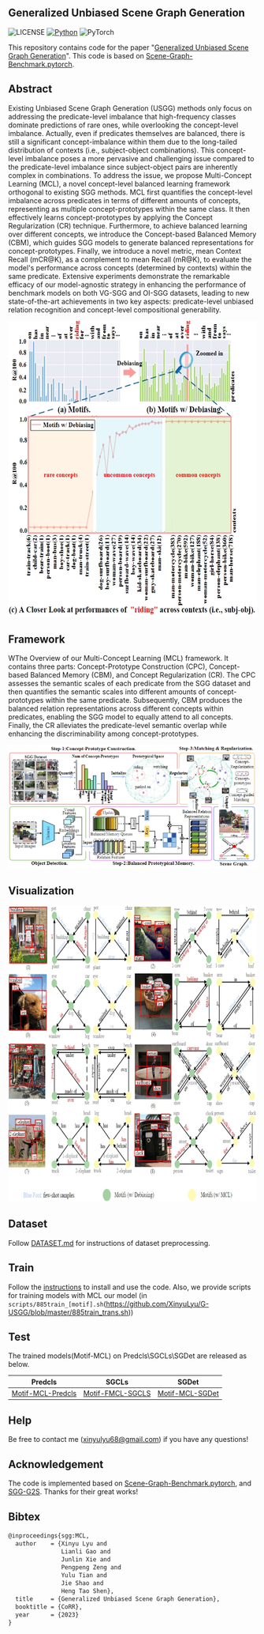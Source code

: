 ## Generalized Unbiased Scene Graph Generation

![LICENSE](https://img.shields.io/badge/license-MIT-green)
[![Python](https://img.shields.io/badge/python-3.7-blue.svg)](https://www.python.org/)
![PyTorch](https://img.shields.io/badge/pytorch-1.2.0-%237732a8)

This repository contains code for the paper "[Generalized Unbiased Scene Graph Generation](https://arxiv.org/pdf/2308.04802)". This code is based on [Scene-Graph-Benchmark.pytorch](https://github.com/KaihuaTang/Scene-Graph-Benchmark.pytorch). 

## Abstract

Existing Unbiased Scene Graph Generation (USGG) methods only focus on addressing the predicate-level imbalance that high-frequency classes dominate predictions of rare ones, while overlooking the concept-level imbalance.
Actually, even if predicates themselves are balanced, there is still a significant concept-imbalance within them due to the long-tailed distribution of contexts (i.e., subject-object combinations). 
This concept-level imbalance poses a more pervasive and challenging issue compared to the predicate-level imbalance since subject-object pairs are inherently complex in combinations.
To address the issue, we propose Multi-Concept Learning (MCL), a novel concept-level balanced learning framework orthogonal to existing SGG methods.
MCL first quantifies the concept-level imbalance across predicates in terms of different amounts of concepts, representing as multiple concept-prototypes within the same class.
It then effectively learns concept-prototypes by applying the Concept Regularization (CR) technique. 
Furthermore, to achieve balanced learning over different concepts, we introduce the Concept-based Balanced Memory (CBM), which guides SGG models to generate balanced representations for concept-prototypes.
Finally, we introduce a novel metric, mean Context Recall (mCR@K), as a complement to mean Recall (mR@K), to evaluate the model's performance across concepts (determined by contexts) within the same predicate. 
Extensive experiments demonstrate the remarkable efficacy of our model-agnostic strategy in enhancing the performance of benchmark models on both VG-SGG and OI-SGG datasets, leading to new state-of-the-art achievements in two key aspects: predicate-level unbiased relation recognition and concept-level compositional generability. 
<div align=center><img height="600" width="600"  src=abstract.png></div>

## Framework
WThe Overview of our Multi-Concept Learning (MCL) framework. It contains three parts: Concept-Prototype Construction (CPC), Concept-based Balanced Memory (CBM), and Concept Regularization (CR). The CPC assesses the semantic scales of each predicate from the SGG dataset and then quantifies the semantic scales into different amounts of concept-prototypes within the same predicate. Subsequently, CBM produces the balanced relation representations across different concepts within predicates, enabling the SGG model to equally attend to all concepts. Finally, the CR alleviates the predicate-level semantic overlap while enhancing the discriminability among concept-prototypes.
<div align=center><img src=framework.png></div>

## Visualization
<div align=center><img  height="600" width="800" src=visual_sp-1.png></div>


## Dataset
Follow [DATASET.md](DATASET.md) for instructions of dataset preprocessing.

## Train
Follow the [instructions](https://github.com/KaihuaTang/Scene-Graph-Benchmark.pytorch) to install and use the code. Also, we provide scripts for training models with MCL our model (in `scripts/885train_[motif].sh`(https://github.com/XinyuLyu/G-USGG/blob/master/885train_trans.sh))
    
## Test
The trained models(Motif-MCL) on Predcls\SGCLs\SGDet are released as below. 


| Predcls                                                                                                                                                           | SGCLs                                                                                                                                                            | SGDet                                                                                                                                                           |
|-------------------------------------------------------------------------------------------------------------------------------------------------------------------|------------------------------------------------------------------------------------------------------------------------------------------------------------------|-----------------------------------------------------------------------------------------------------------------------------------------------------------------|
| [Motif-MCL-Predcls](https://stduestceducn-my.sharepoint.com/:u:/g/personal/202011081621_std_uestc_edu_cn/EW0nkLFzPj9NsY2t0pAZNB8BU1YKaV2bOFBKBImf61N6Cw?e=vlp9pI) | [Motif-FMCL-SGCLS](https://stduestceducn-my.sharepoint.com/:u:/g/personal/202011081621_std_uestc_edu_cn/EcBLVZ7RD85OkyW5y4gVHUMB-kViQR7SOjHWNZXV6IiKeQ?e=QphPrF) | [Motif-MCL-SGDet](https://stduestceducn-my.sharepoint.com/:u:/g/personal/202011081621_std_uestc_edu_cn/EQuuuZMdxw9DriRPMjs5J0sBeGNa0NMXfGb-1ekQxYHx0Q?e=uMONJz) |

## Help
Be free to contact me (xinyulyu68@gmail.com) if you have any questions!

## Acknowledgement
The code is implemented based on [Scene-Graph-Benchmark.pytorch](https://github.com/KaihuaTang/Scene-Graph-Benchmark.pytorch), and [SGG-G2S](https://github.com/ZhuGeKongKong/SGG-G2S). Thanks for their great works! 

## Bibtex

```
@inproceedings{sgg:MCL,
  author    = {Xinyu Lyu and
               Lianli Gao and
               Junlin Xie and
               Pengpeng Zeng and
               Yulu Tian and
               Jie Shao and 
               Heng Tao Shen},
  title     = {Generalized Unbiased Scene Graph Generation},
  booktitle = {CoRR},
  year      = {2023}
}
```
